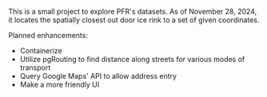 This is a small project to explore PFR's datasets. As of November 28, 2024, it locates the spatially closest out door ice rink to a set of given coordinates.

Planned enhancements:
- Containerize
- Utilize pgRouting to find distance along streets for various modes of transport
- Query Google Maps' API to allow address entry
- Make a more friendly UI
